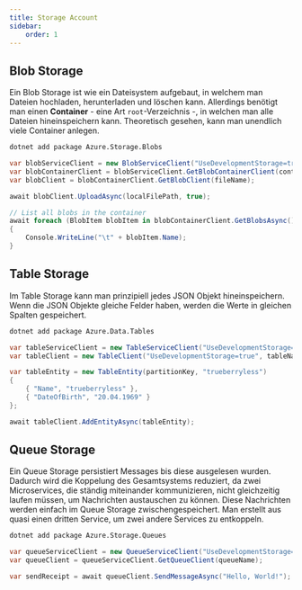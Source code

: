 ```yaml
---
title: Storage Account
sidebar:
    order: 1
---
```


## Blob Storage

Ein Blob Storage ist wie ein Dateisystem aufgebaut, in welchem man Dateien hochladen, herunterladen und löschen kann. Allerdings benötigt man einen **Container** - eine Art `root`-Verzeichnis -, in welchen man alle Dateien hineinspeichern kann. Theoretisch gesehen, kann man unendlich viele Container anlegen.

```bash
dotnet add package Azure.Storage.Blobs
```

```csharp
var blobServiceClient = new BlobServiceClient("UseDevelopmentStorage=true");
var blobContainerClient = blobServiceClient.GetBlobContainerClient(containerName);
var blobClient = blobContainerClient.GetBlobClient(fileName);
```

```csharp
await blobClient.UploadAsync(localFilePath, true);
```

```csharp
// List all blobs in the container
await foreach (BlobItem blobItem in blobContainerClient.GetBlobsAsync())
{
    Console.WriteLine("\t" + blobItem.Name);
}
```

## Table Storage

Im Table Storage kann man prinzipiell jedes JSON Objekt hineinspeichern. Wenn die JSON Objekte gleiche Felder haben, werden die Werte in gleichen Spalten gespeichert.

```bash
dotnet add package Azure.Data.Tables
```

```csharp
var tableServiceClient = new TableServiceClient("UseDevelopmentStorage=true");
var tableClient = new TableClient("UseDevelopmentStorage=true", tableName);
```

```csharp
var tableEntity = new TableEntity(partitionKey, "trueberryless")
{
    { "Name", "trueberryless" },
    { "DateOfBirth", "20.04.1969" }
};

await tableClient.AddEntityAsync(tableEntity);
```

## Queue Storage

Ein Queue Storage persistiert Messages bis diese ausgelesen wurden. Dadurch wird die Koppelung des Gesamtsystems reduziert, da zwei Microservices, die ständig miteinander kommunizieren, nicht gleichzeitig laufen müssen, um Nachrichten austauschen zu können. Diese Nachrichten werden einfach im Queue Storage zwischengespeichert. Man erstellt aus quasi einen dritten Service, um zwei andere Services zu entkoppeln.

```bash
dotnet add package Azure.Storage.Queues
```

```csharp
var queueServiceClient = new QueueServiceClient("UseDevelopmentStorage=true");
var queueClient = queueServiceClient.GetQueueClient(queueName);
```

```csharp
var sendReceipt = await queueClient.SendMessageAsync("Hello, World!");
```
